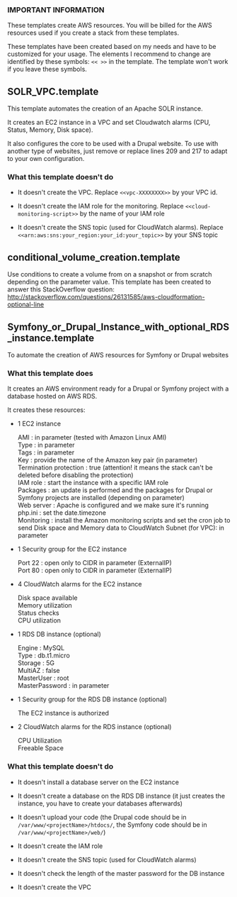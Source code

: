 ### IMPORTANT INFORMATION

These templates create AWS resources. You will be billed for the AWS resources used if you create a stack from these templates.

These templates have been created based on my needs and have to be customized for your usage. 
The elements I recommend to change are identified by these symbols: `<< >>` in the template.
The template won't work if you leave these symbols. 

## SOLR_VPC.template

This template automates the creation of an Apache SOLR instance. 

It creates an EC2 instance in a VPC and set Cloudwatch alarms (CPU, Status, Memory, Disk space).

It also configures the core to be used with a Drupal website. To use with another type of websites, just remove or replace lines 209 and 217 to adapt to your own configuration.

### What this template doesn't do

- It doesn't create the VPC. Replace `<<vpc-XXXXXXXX>>` by your VPC id. 

- It doesn't create the IAM role for the monitoring. Replace `<<cloud-monitoring-script>>` by the name of your IAM role

- It doesn't create the SNS topic (used for CloudWatch alarms). Replace `<<arn:aws:sns:your_region:your_id:your_topic>>` by your SNS topic


## conditional_volume_creation.template

Use conditions to create a volume from on a snapshot or from scratch depending on the parameter value. This template has been created to answer this StackOverflow question: http://stackoverflow.com/questions/26131585/aws-cloudformation-optional-line


## Symfony_or_Drupal_Instance_with_optional_RDS_instance.template

To automate the creation of AWS resources for Symfony or Drupal websites

### What this template does

It creates an AWS environment ready for a Drupal or Symfony project with a database hosted on AWS RDS.  

It creates these resources: 

- 1 EC2 instance

   AMI : in parameter (tested with Amazon Linux AMI)  
   Type : in parameter  
   Tags : in parameter  
   Key : provide the name of the Amazon key pair (in parameter)  
   Termination protection : true (attention! it means the stack can't be deleted before disabling the protection)  
   IAM role : start the instance with a specific IAM role  
   Packages : an update is performed and the packages for Drupal or Symfony projects are installed (depending on parameter)   
   Web server : Apache is configured and we make sure it's running  
   php.ini : set the date.timezone  
   Monitoring : install the Amazon monitoring scripts and set the cron job to send Disk space and Memory data to CloudWatch
   Subnet (for VPC): in parameter

- 1 Security group for the EC2 instance

   Port 22 : open only to CIDR in parameter (ExternalIP)  
   Port 80 : open only to CIDR in parameter (ExternalIP)

- 4 CloudWatch alarms for the EC2 instance

	Disk space available  
	Memory utilization  
	Status checks  
	CPU utilization

- 1 RDS DB instance (optional)

   Engine : MySQL  
   Type : db.t1.micro  
   Storage : 5G  
   MultiAZ : false  
   MasterUser : root  
   MasterPassword : in parameter

- 1 Security group for the RDS DB instance (optional)

   The EC2 instance is authorized  

- 2 CloudWatch alarms for the RDS instance (optional)

   CPU Utilization  
   Freeable Space


### What this template doesn't do

- It doesn't install a database server on the EC2 instance 

- It doesn't create a database on the RDS DB instance (it just creates the instance, you have to create your databases afterwards)

- It doesn't upload your code (the Drupal code should be in `/var/www/<projectName>/htdocs/`, the Symfony code should be in `/var/www/<projectName>/web/`)

- It doesn't create the IAM role

- It doesn't create the SNS topic (used for CloudWatch alarms)

- It doesn't check the length of the master password for the DB instance

- It doesn't create the VPC


